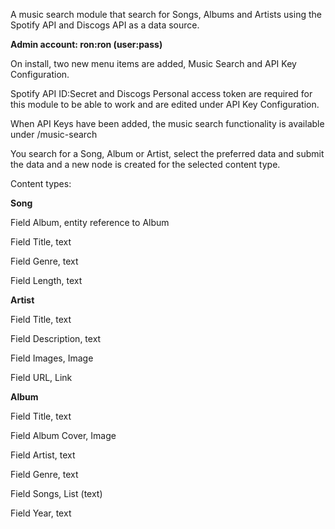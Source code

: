 A music search module that search for Songs, Albums and Artists using the Spotify API and Discogs API as a data source.

**Admin account: ron:ron (user:pass)**

On install, two new menu items are added, Music Search and API Key Configuration.

Spotify API ID:Secret and Discogs Personal access token are required for this module to be able to work and are edited under API Key Configuration.

When API Keys have been added, the music search functionality is available under /music-search

You search for a Song, Album or Artist, select the preferred data and submit the data and a new node is created for the selected content type.

Content types:

**Song**

Field Album, entity reference to Album

Field Title, text

Field Genre, text

Field Length, text


**Artist**

Field Title, text

Field Description, text

Field Images, Image

Field URL, Link


**Album**

Field Title, text

Field Album Cover, Image

Field Artist, text

Field Genre, text

Field Songs, List (text)

Field Year, text

